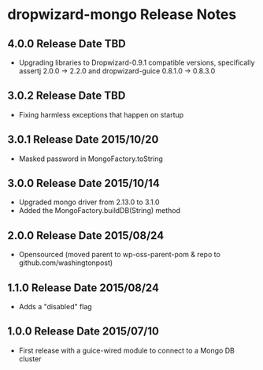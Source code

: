 # dropwizard-mongo Release Notes

## 4.0.0 Release Date TBD

* Upgrading libraries to Dropwizard-0.9.1 compatible versions,
   specifically assertj 2.0.0 -> 2.2.0 and 
   dropwizard-guice 0.8.1.0 -> 0.8.3.0

## 3.0.2 Release Date TBD

* Fixing harmless exceptions that happen on startup

## 3.0.1 Release Date 2015/10/20

* Masked password in MongoFactory.toString

## 3.0.0 Release Date 2015/10/14

* Upgraded mongo driver from 2.13.0 to 3.1.0
* Added the MongoFactory.buildDB(String) method

## 2.0.0 Release Date 2015/08/24

* Opensourced (moved parent to wp-oss-parent-pom & repo to github.com/washingtonpost)

## 1.1.0 Release Date 2015/08/24

* Adds a "disabled" flag 

## 1.0.0 Release Date 2015/07/10

* First release with a guice-wired module to connect to a Mongo DB cluster
